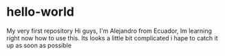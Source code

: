 # hello-world
My very first repository
Hi guys, I'm Alejandro from Ecuador, Im learning 
right now how to use this. Its looks a little bit complicated
i hape to catch it up as soon as possible
